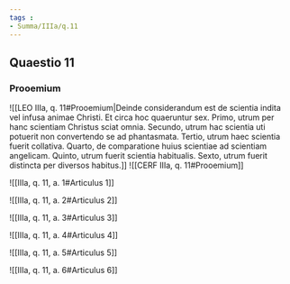 ```yaml
---
tags : 
- Summa/IIIa/q.11
---
```


## Quaestio 11

### Prooemium

![[LEO IIIa, q. 11#Prooemium|Deinde considerandum est de scientia indita vel infusa animae Christi. Et circa hoc quaeruntur sex. Primo, utrum per hanc scientiam Christus sciat omnia. Secundo, utrum hac scientia uti potuerit non convertendo se ad phantasmata. Tertio, utrum haec scientia fuerit collativa. Quarto, de comparatione huius scientiae ad scientiam angelicam. Quinto, utrum fuerit scientia habitualis. Sexto, utrum fuerit distincta per diversos habitus.]]
![[CERF IIIa, q. 11#Prooemium]]

![[IIIa, q. 11, a. 1#Articulus 1]]

![[IIIa, q. 11, a. 2#Articulus 2]]

![[IIIa, q. 11, a. 3#Articulus 3]]

![[IIIa, q. 11, a. 4#Articulus 4]]

![[IIIa, q. 11, a. 5#Articulus 5]]

![[IIIa, q. 11, a. 6#Articulus 6]]

